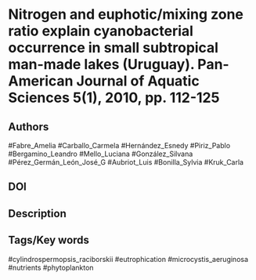 # Nitrogen and euphotic/mixing zone ratio explain cyanobacterial occurrence in small subtropical man-made lakes (Uruguay). Pan-American Journal of Aquatic Sciences 5(1), 2010, pp. 112-125
## Authors
#Fabre_Amelia #Carballo_Carmela #Hernández_Esnedy #Piriz_Pablo #Bergamino_Leandro #Mello_Luciana #González_Silvana #Pérez_Germán_León_José_G #Aubriot_Luis #Bonilla_Sylvia #Kruk_Carla 
## DOI
 
## Description

## Tags/Key words
#cylindrospermopsis_raciborskii #eutrophication #microcystis_aeruginosa #nutrients #phytoplankton 